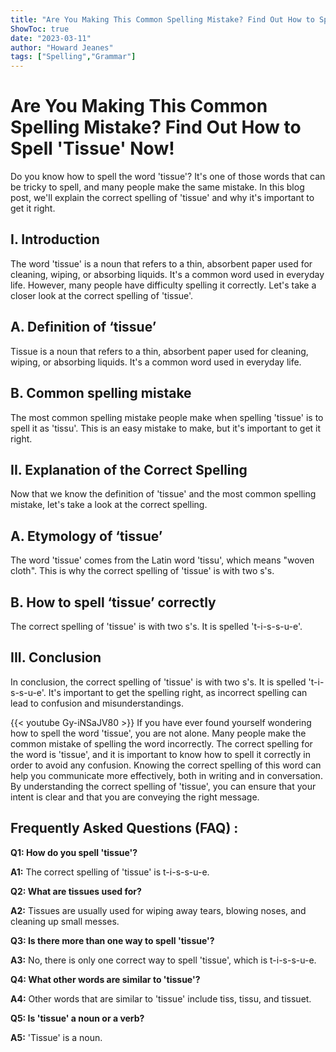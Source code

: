 ```yaml
---
title: "Are You Making This Common Spelling Mistake? Find Out How to Spell 'Tissue' Now!"
ShowToc: true 
date: "2023-03-11"
author: "Howard Jeanes" 
tags: ["Spelling","Grammar"]
---
```

# Are You Making This Common Spelling Mistake? Find Out How to Spell 'Tissue' Now!

Do you know how to spell the word 'tissue'? It's one of those words that can be tricky to spell, and many people make the same mistake. In this blog post, we'll explain the correct spelling of 'tissue' and why it's important to get it right.

## I. Introduction

The word 'tissue' is a noun that refers to a thin, absorbent paper used for cleaning, wiping, or absorbing liquids. It's a common word used in everyday life. However, many people have difficulty spelling it correctly. Let's take a closer look at the correct spelling of 'tissue'.

## A. Definition of ‘tissue’

Tissue is a noun that refers to a thin, absorbent paper used for cleaning, wiping, or absorbing liquids. It's a common word used in everyday life.

## B. Common spelling mistake

The most common spelling mistake people make when spelling 'tissue' is to spell it as 'tissu'. This is an easy mistake to make, but it's important to get it right.

## II. Explanation of the Correct Spelling

Now that we know the definition of 'tissue' and the most common spelling mistake, let's take a look at the correct spelling.

## A. Etymology of ‘tissue’

The word 'tissue' comes from the Latin word 'tissu', which means "woven cloth". This is why the correct spelling of 'tissue' is with two s's.

## B. How to spell ‘tissue’ correctly

The correct spelling of 'tissue' is with two s's. It is spelled 't-i-s-s-u-e'.

## III. Conclusion

In conclusion, the correct spelling of 'tissue' is with two s's. It is spelled 't-i-s-s-u-e'. It's important to get the spelling right, as incorrect spelling can lead to confusion and misunderstandings.

{{< youtube Gy-iNSaJV80 >}} 
If you have ever found yourself wondering how to spell the word 'tissue', you are not alone. Many people make the common mistake of spelling the word incorrectly. The correct spelling for the word is 'tissue', and it is important to know how to spell it correctly in order to avoid any confusion. Knowing the correct spelling of this word can help you communicate more effectively, both in writing and in conversation. By understanding the correct spelling of 'tissue', you can ensure that your intent is clear and that you are conveying the right message.

## Frequently Asked Questions (FAQ) :
**Q1: How do you spell 'tissue'?**

**A1:** The correct spelling of 'tissue' is t-i-s-s-u-e.

**Q2: What are tissues used for?**

**A2:** Tissues are usually used for wiping away tears, blowing noses, and cleaning up small messes.

**Q3: Is there more than one way to spell 'tissue'?**

**A3:** No, there is only one correct way to spell 'tissue', which is t-i-s-s-u-e.

**Q4: What other words are similar to 'tissue'?**

**A4:** Other words that are similar to 'tissue' include tiss, tissu, and tissuet.

**Q5: Is 'tissue' a noun or a verb?**

**A5:** 'Tissue' is a noun.





